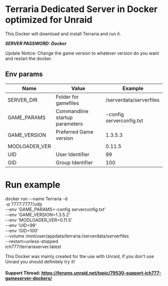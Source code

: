 # Terraria Dedicated Server in Docker optimized for Unraid

This Docker will download and install Terraria and run it.

**_SERVER PASSWORD: Docker_**

Update Notice: Change the game version to whatever version do you want and restart the docker.

## Env params

| Name          | Value                          | Example                  |
| ------------- | ------------------------------ | ------------------------ |
| SERVER_DIR    | Folder for gamefiles           | /serverdata/serverfiles  |
| GAME_PARAMS   | Commandline startup parameters | -config serverconfig.txt |
| GAME_VERSION  | Preferred Game version         | 1.3.5.3                  |
| MODLOADER_VER |                                | 0.11.5                   |
| UID           | User Identifier                | 99                       |
| GID           | Group Identifier               | 100                      |

# Run example

docker run --name Terraria -d \
 -p 7777:7777/udp \
 --env 'GAME_PARAMS=-config serverconfig.txt' \
 --env 'GAME_VERSION=1.3.5.2' \
 --env 'MODLOADER_VER=0.11.5' \
 --env 'UID=99' \
 --env 'GID=100' \
 --volume /mnt/user/appdata/terraria:/serverdata/serverfiles \
 --restart=unless-stopped \
 ich777/terrariaserver:latest

This Docker was mainly created for the use with Unraid, if you don’t use Unraid you should definitely try it!

#### Support Thread: https://forums.unraid.net/topic/79530-support-ich777-gameserver-dockers/
